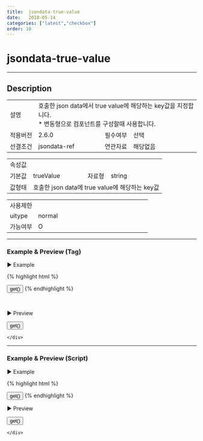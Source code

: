 ```yaml
---
title:  jsondata-true-value
date:   2018-05-14
categories: ["latest","checkbox"]
order: 10
---
```


jsondata-true-value
===

---

## Description

<table style="width:100%">
    <colgroup>
        <col width="15%"/>
        <col width="35%"/>
        <col width="15%"/>
        <col width="35%"/>
    </colgroup>
    <tr>
        <td class="tdTitle">설명</td>
        <td colspan="3">
            호출한 json data에서 true value에 해당하는 key값을 지정합니다.<br>
            * 변동형으로 컴포넌트를 구성할때 사용합니다.
        </td>
    </tr>
    <tr>
        <td class="tdTitle">적용버전</td>
        <td>2.6.0</td>
        <td class="tdTitle">필수여부</td>
        <td>선택</td>
    </tr>
    <tr>
        <td class="tdTitle">선결조건</td>
        <td>jsondata-ref</td>
        <td class="tdTitle">연관자료</td>
        <td>해당없음</td>
    </tr>
</table>
<table style="width:100%">
    <colgroup>
        <col width="15%"/>
        <col width="35%"/>
        <col width="15%"/>
        <col width="35%"/>
    </colgroup>
    <tr>
        <td class="tdTitle tdBg" colspan="4">속성값</td>
    </tr>
    <tr>
        <td class="tdTitle">기본값</td>
        <td>trueValue</td>
        <td class="tdTitle">자료형</td>
        <td>string</td>
    </tr>
    <tr>
        <td class="tdTitle">값형태</td>
        <td colspan="3">호출한 json data에 true value에 해당하는 key값</td>
    </tr>
</table>
<table style="width:100%">
    <colgroup>
        <col width="20%"/>
        <col width="20%"/>
        <col width="20%"/>
        <col width="20%"/>
        <col width="20%"/>
    </colgroup>
    <tr>
        <td class="tdTitle tdBg" colspan="5">사용제한</td>
    </tr>
    <tr>
        <td>uitype</td>
        <td class="tdCenter">normal</td>
        <td></td>
        <td></td>
        <td></td>
    </tr>
    <tr>
        <td>가능여부</td>
        <td class="tdBlue tdCenter">O</td>
        <td></td>
        <td></td>
        <td></td>
    </tr>
</table>

---
### Example & Preview (Tag)

<script>
    var SBUxData = [
        { text : "SBUx Checkbox1", tValueKey : "True" },
        { text : "SBUx Checkbox2", tValueKey : "참" },
        { text : "SBUx Checkbox3", tValueKey : "1" }
    ];
</script>

<sbux-tabs id="exTab1" name="exTab1" uitype="normal" title-target-id-array="exTab1_1" title-text-array="normal (변동형)">
</sbux-tabs>
<div class="tab-content">
    <div id="exTab1_1">

▶ Example

{% highlight html %}
<script>
    var SBUxData = [
        { text : "SBUx Checkbox1", tValueKey : "True" },
        { text : "SBUx Checkbox2", tValueKey : "참" },
        { text : "SBUx Checkbox3", tValueKey : "1" }
    ];
</script>
<sbux-checkbox id="sbIdx1" name="sbTagNm1" uitype="normal" jsondata-ref="SBUxData" jsondata-true-value="tValueKey"></sbux-checkbox>
<input type="button" value="get()" onclick="alert(JSON.stringify(SBUxMethod.get('sbTagNm1')))">
{% endhighlight %}

<br>

▶ Preview

<sbux-checkbox id="sbIdx1" name="sbTagNm1" uitype="normal" jsondata-ref="SBUxData" jsondata-true-value="tValueKey"></sbux-checkbox>
<input type="button" value="get()" onclick="alert(JSON.stringify(SBUxMethod.get('sbTagNm1')))">

    </div>
</div>

---
### Example & Preview (Script)

<sbux-tabs id="exTab2" name="exTab2" uitype="normal" title-target-id-array="exTab2_1" title-text-array="normal(변동형)">
</sbux-tabs>
<div class="tab-content">
    <div id="exTab2_1">

▶ Example

{% highlight html %}
<div id="sbArea1"></div>
<input type="button" value="get()" onclick="alert(JSON.stringify(SBUxMethod.get('sbScriptNm')))">
<script>
    var SBUxData = [
        { text : "SBUx Checkbox1", tValueKey : "True" },
        { text : "SBUx Checkbox2", tValueKey : "참" },
        { text : "SBUx Checkbox3", tValueKey : "1" }
    ];
    $(document).ready(function(){
        $('#sbArea1').sbCheckbox({
            name : 'sbScriptNm',
            uitype : 'normal',
            jsondataRef : 'SBUxData',
            jsondataTrueValue : 'tValueKey'
        });
    }); 
</script>
{% endhighlight %}

<br>

▶ Preview 

<div id="sbArea1"></div>
<input type="button" value="get()" onclick="alert(JSON.stringify(SBUxMethod.get('sbScriptNm')))">
<script>
    $(document).ready(function(){
        $('#sbArea1').sbCheckbox({
            name : 'sbScriptNm',
            uitype : 'normal',
            jsondataRef : 'SBUxData',
            jsondataTrueValue : 'tValueKey'
        });
    });  
</script>

    </div>
</div>